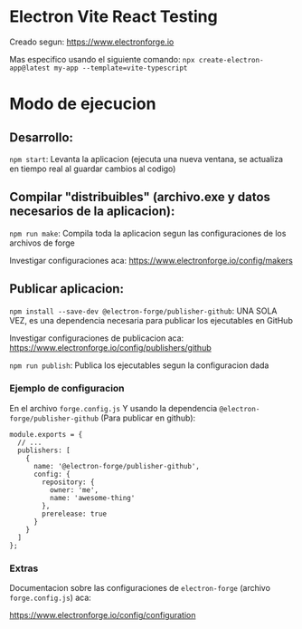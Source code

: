 # Electron Vite React Testing

Creado segun: https://www.electronforge.io

Mas especifico usando el siguiente comando: `npx create-electron-app@latest my-app --template=vite-typescript`

# Modo de ejecucion

## Desarrollo:

`npm start`: Levanta la aplicacion (ejecuta una nueva ventana, se actualiza en tiempo real al guardar cambios al codigo)

## Compilar "distribuibles" (archivo.exe y datos necesarios de la aplicacion):

`npm run make`: Compila toda la aplicacion segun las configuraciones de los archivos de forge

Investigar configuraciones aca: https://www.electronforge.io/config/makers

## Publicar aplicacion:

`npm install --save-dev @electron-forge/publisher-github`: UNA SOLA VEZ, es una dependencia necesaria para publicar los ejecutables en GitHub

Investigar configuraciones de publicacion aca: https://www.electronforge.io/config/publishers/github

`npm run publish`: Publica los ejecutables segun la configuracion dada

### Ejemplo de configuracion

En el archivo `forge.config.js` Y usando la dependencia `@electron-forge/publisher-github` (Para publicar en github):

```
module.exports = {
  // ...
  publishers: [
    {
      name: '@electron-forge/publisher-github',
      config: {
        repository: {
          owner: 'me',
          name: 'awesome-thing'
        },
        prerelease: true
      }
    }
  ]
};
```

### Extras

Documentacion sobre las configuraciones de `electron-forge` (archivo `forge.config.js`) aca:

https://www.electronforge.io/config/configuration
